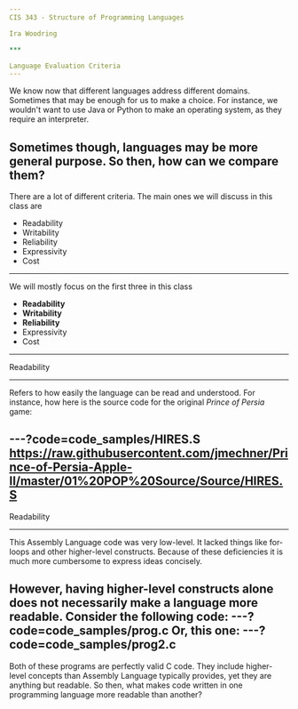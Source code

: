 ```yaml
---
CIS 343 - Structure of Programming Languages

Ira Woodring

***

Language Evaluation Criteria
---
```

We know now that different languages address different domains.  Sometimes that may be enough for us to make a choice.  For instance, we wouldn't want to use Java or Python to make an operating system, as they require an interpreter.

Sometimes though, languages may be more general purpose.  So then, how can we compare them?
---
There are a lot of different criteria. The main ones we will discuss in this class are

- Readability
- Writability
- Reliability
- Expressivity
- Cost
---
We will mostly focus on the first three in this class

- **Readability**
- **Writability**
- **Reliability**
- Expressivity
- Cost
---
Readability
***

Refers to how easily the language can be read and understood.  For instance, how here is the source code for the original *Prince of Persia* game:

---?code=code_samples/HIRES.S
https://raw.githubusercontent.com/jmechner/Prince-of-Persia-Apple-II/master/01%20POP%20Source/Source/HIRES.S
---
Readability
***

This Assembly Language code was very low-level.  It lacked things like for-loops and other higher-level constructs.  Because of these deficiencies it is much more cumbersome to express ideas concisely.

However, having higher-level constructs alone does not necessarily make a language more readable.  Consider the following code:
---?code=code_samples/prog.c
Or, this one:
---?code=code_samples/prog2.c
---
Both of these programs are perfectly valid C code.  They include higher-level concepts than Assembly Language typically provides, yet they are anything but readable.  So then, what makes code written in one programming language more readable than another?

